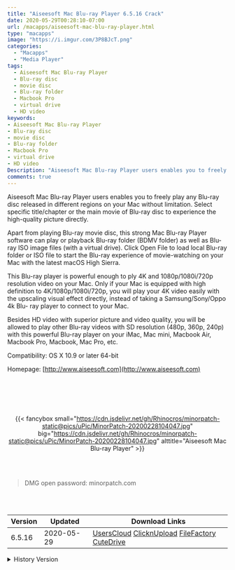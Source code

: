 ```yaml
---
title: "Aiseesoft Mac Blu-ray Player 6.5.16 Crack"
date: 2020-05-29T00:28:10-07:00
url: /macapps/aiseesoft-mac-blu-ray-player.html
type: "macapps"
image: "https://i.imgur.com/3P8BJcT.png"
categories:
  - "Macapps"
  - "Media Player"
tags:
  - Aiseesoft Mac Blu-ray Player
  - Blu-ray disc
  - movie disc
  - Blu-ray folder
  - Macbook Pro
  - virtual drive
  - HD video
keywords:
- Aiseesoft Mac Blu-ray Player
- Blu-ray disc
- movie disc
- Blu-ray folder
- Macbook Pro
- virtual drive
- HD video
Description: "Aiseesoft Mac Blu-ray Player users enables you to freely play any Blu-ray disc released in different regions on your Mac without limitation. Select specific title/chapter or the main movie of Blu-ray disc to experience the high-quality picture directly.``"
comments: true
---
```


Aiseesoft Mac Blu-ray Player users enables you to freely play any Blu-ray disc released in different regions on your Mac without limitation. Select specific title/chapter or the main movie of Blu-ray disc to experience the high-quality picture directly.


Apart from playing Blu-ray movie disc, this strong Mac Blu-ray Player software can play or playback Blu-ray folder (BDMV folder) as well as Blu-ray ISO image files (with a virtual drive). Click Open File to load local Blu-ray folder or ISO file to start the Blu-ray experience of movie-watching on your Mac with the latest macOS High Sierra.



This Blu-ray player is powerful enough to ply 4K and 1080p/1080i/720p resolution video on your Mac. Only if your Mac is equipped with high definition to 4K/1080p/1080i/720p, you will play your 4K video easily with the upscaling visual effect directly, instead of taking a Samsung/Sony/Oppo 4k Blu- ray player to connect to your Mac.

Besides HD video with superior picture and video quality, you will be allowed to play other Blu-ray videos with SD resolution (480p, 360p, 240p) with this powerful Blu-ray player on your iMac, Mac mini, Macbook Air, Macbook Pro, Macbook, Mac Pro, etc.



Compatibility: OS X 10.9 or later 64-bit

Homepage: [http://www.aiseesoft.com](http://www.aiseesoft.com)

<br/>
<br/>
<script async src="https://pagead2.googlesyndication.com/pagead/js/adsbygoogle.js"></script>
<ins class="adsbygoogle"
     style="display:block; text-align:center;"
     data-ad-layout="in-article"
     data-ad-format="fluid"
     data-ad-client="ca-pub-8746275014476192"
     data-ad-slot="5144997159"></ins>
<script>
     (adsbygoogle = window.adsbygoogle || []).push({});
</script>
<br/>
<br/>


<center>

{{< fancybox small="https://cdn.jsdelivr.net/gh/Rhinocros/minorpatch-static@pics/uPic/MinorPatch-20200228104047.jpg" big="https://cdn.jsdelivr.net/gh/Rhinocros/minorpatch-static@pics/uPic/MinorPatch-20200228104047.jpg" alttitle="Aiseesoft Mac Blu-ray Player" >}}

</center>

<br/>
<br/>


> DMG open password: minorpatch.com

<br/>

<br/>
<div id="history_version" class="history_version">

| Version | Updated | Download Links |
| ---- | ---- | ---- |
| 6.5.16 | 2020-05-29 | [UsersCloud](https://ouo.io/oP7V45)   [ClicknUpload](https://ouo.io/7CjjAj)   [FileFactory](https://ouo.io/wyIccZ)   [CuteDrive](https://ouo.io/5FAqMb) |
<details>
<summary>History Version</summary>

| Version | Updated | Download Links |
| ---- | ---- | ---- |
| 6.5.12 | 2020-02-28 | [UsersCloud](https://ouo.io/6wPAzE)   [ClicknUpload](https://ouo.io/fd5vFv)   [FileFactory](https://ouo.io/iNIV8U)   [CuteDrive](https://ouo.io/ltqyIq) |
</details>

</div>
